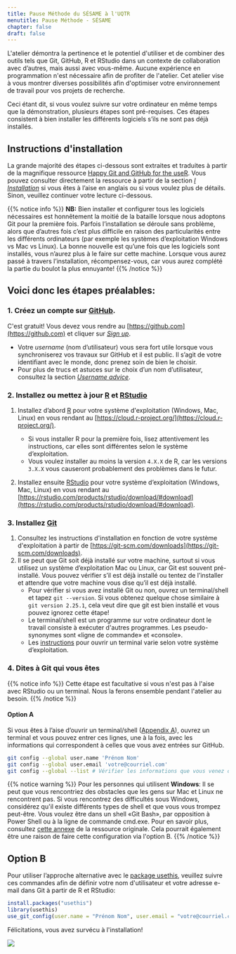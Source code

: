 ```yaml
---
title: Pause Méthode du SÉSAME à l'UQTR
menutitle: Pause Méthode - SÉSAME
chapter: false
draft: false
---
```


L'atelier démontra la pertinence et le potentiel d'utiliser et de combiner des
outils tels que Git, GitHub, R et RStudio dans un contexte de collaboration avec
d’autres, mais aussi avec vous-même. Aucune expérience en programmation n'est
nécessaire afin de profiter de l'atelier. Cet atelier vise à vous montrer
diverses possibilités afin d'optimiser votre environnement de travail pour vos
projets de recherche.

Ceci étant dit, si vous voulez suivre sur votre ordinateur en même temps que la
démonstration, plusieurs étapes sont pré-requises. Ces étapes consistent à bien
installer les différents logiciels s’ils ne sont pas déjà installés.

## Instructions d'installation

La grande majorité des étapes ci-dessous sont extraites et traduites à partir de
la magnifique ressource
[Happy Git and GitHub for the useR](https://happygitwithr.com/). Vous pouvez
consulter directement la ressource à partir de la section
_[I Installation](https://happygitwithr.com/github-acct.html)_ si vous êtes à
l’aise en anglais ou si vous voulez plus de détails. Sinon, veuillez continuer
votre lecture ci-dessous.

{{% notice info %}} **NB:** Bien installer et configurer tous les logiciels
nécessaires est honnêtement la moitié de la bataille lorsque nous adoptons Git
pour la première fois. Parfois l’installation se déroule sans problème, alors
que d’autres fois c’est plus difficile en raison des particularités entre les
différents ordinateurs (par exemple les systèmes d’exploitation Windows vs Mac
vs Linux). La bonne nouvelle est qu’une fois que les logiciels sont installés,
vous n’aurez plus à le faire sur cette machine. Lorsque vous aurez passé à
travers l’installation, récompensez-vous, car vous aurez complété la partie du
boulot la plus ennuyante! {{% /notice %}}

## Voici donc les étapes préalables:

### 1. Créez un compte sur [GitHub](https://github.com/).

C'est gratuit! Vous devez vous rendre au
[https://github.com](https://github.com) et cliquer sur
_[Sign up](https://github.com/join?ref_cta=Sign+up&ref_loc=header+logged+out&ref_page=%2F&source=header-home)_.

- Votre _username_ (nom d’utilisateur) vous sera fort utile lorsque vous
  synchroniserez vos travaux sur GitHub et il est public. Il s’agit de votre
  identifiant avec le monde, donc prenez soin de bien le choisir.
- Pour plus de trucs et astuces sur le choix d’un nom d’utilisateur, consultez
  la section
  _[Username advice](https://happygitwithr.com/github-acct.html#username-advice)_.

### 2. Installez ou mettez à jour [R](https://cloud.r-project.org/) et [RStudio](https://rstudio.com/)

1.  Installez d’abord [R](https://cloud.r-project.org/) pour votre système
    d'exploitation (Windows, Mac, Linux) en vous rendant au
    [https://cloud.r-project.org/](https://cloud.r-project.org/).

    - Si vous installer R pour la première fois, lisez attentivement les
      instructions, car elles sont différentes selon le système d’exploitation.
    - Vous voulez installer au moins la version `4.X.X` de R, car les versions
      `3.X.X` vous causeront probablement des problèmes dans le futur.

2.  Installez ensuite [RStudio](https://rstudio.com/) pour votre système
    d’exploitation (Windows, Mac, Linux) en vous rendant au
    [https://rstudio.com/products/rstudio/download/#download](https://rstudio.com/products/rstudio/download/#download).

### 3. Installez [Git](https://git-scm.com/)

1. Consultez les instructions d'installation en fonction de votre système
   d'exploitation à partir de
   [https://git-scm.com/downloads](https://git-scm.com/downloads).
2. Il se peut que Git soit déjà installé sur votre machine, surtout si vous
   utilisez un système d’exploitation Mac ou Linux, car Git est souvent
   pré-installé. Vous pouvez vérifier s’il est déjà installé ou tentez de
   l’installer et attendre que votre machine vous dise qu’il est déjà installé.
   - Pour vérifier si vous avez installé Git ou non, ouvrez un terminal/shell et
     tapez `git --version`. Si vous obtenez quelque chose similaire à
     `git version 2.25.1`, cela veut dire que git est bien installé et vous
     pouvez ignorez cette étape!
   - Le terminal/shell est un programme sur votre ordinateur dont le travail
     consiste à exécuter d'autres programmes. Les pseudo-synonymes sont «ligne
     de commande» et «console».
   - Les [instructions](https://happygitwithr.com/shell.html#outside-of-rstudio)
     pour ouvrir un terminal varie selon votre système d’exploitation.

### 4. Dites à Git qui vous êtes

{{% notice info %}} Cette étape est facultative si vous n'est pas à l'aise avec
RStudio ou un terminal. Nous la ferons ensemble pendant l'atelier au besoin.
{{% /notice %}}

#### Option A

Si vous êtes à l’aise d’ouvrir un terminal/shell
([Appendix A](https://happygitwithr.com/shell.html#shell)), ouvrez un terminal
et vous pouvez entrer ces lignes, une à la fois, avec les informations qui
correspondent à celles que vous avez entrées sur GitHub.

```bash
git config --global user.name 'Prénom Nom'
git config --global user.email 'votre@courriel.com'
git config --global --list # Vérifier les informations que vous venez d'entrer
```

{{% notice warning %}} Pour les personnes qui utilisent **Windows**: Il se peut
que vous rencontriez des obstacles que les gens sur Mac et Linux ne rencontrent
pas. Si vous rencontrez des difficultés sous Windows, considérez qu'il existe
différents types de shell et que vous vous trompez peut-être. Vous voulez être
dans un shell «Git Bash», par opposition à Power Shell ou à la ligne de commande
cmd.exe. Pour en savoir plus, consultez
[cette annexe](https://happygitwithr.com/shell.html#windows-shell-hell) de la
ressource originale. Cela pourrait également être une raison de faire cette
configuration via l'option B. {{% /notice %}}

## Option B

Pour utiliser l’approche alternative avec le
[package usethis](https://usethis.r-lib.org/), veuillez suivre ces commandes
afin de définir votre nom d'utilisateur et votre adresse e-mail dans Git à
partir de R et RStudio:

```r
install.packages("usethis")
library(usethis)
use_git_config(user.name = "Prénom Nom", user.email = "votre@courriel.com")
```

Félicitations, vous avez survécu à l'installation!

![](https://media.giphy.com/media/dRyXC8ICV1LsUlz4dF/giphy.gif)
